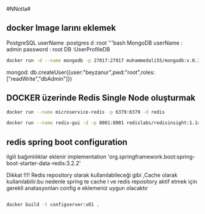 #NNotla#
## docker Image larını eklemek
PostgreSQL
userName :postgres
d :root
'''bash 
MongoDB
userName : admin 
password : root
DB :UserProfileDB
```bash
docker run -d --name mongodb -p 27017:27017 muhammedali55/mongodb:v.0.3
````
 mongod:
 db.createUser({user:"beyzanur",pwd:"root",roles:["readWrite","dbAdmin"]})
## DOCKER üzerinde Redis Single Node oluşturmak
```bash
docker run --name microservice-redis -p 6379:6379 -d redis
```
```bash
docker run --name redis-gui -d -p 8001:8001 redislabs/redisinsight:1.14.0
```
## redis spring boot configuration
ilgili bağımlılıklar eklenir
implementation 'org.springframework.boot:spring-boot-starter-data-redis:3.2.2'

Dikkat !!!!
Redis repository olarak kullanılabileceği gibi ,Cache olarak kullanılabilir.bu nedenle spring te cache i ve redis repository aktif etmek için gerekli anatasyonları
config e eklemeniz uygun olacaktır
```java

````
`````bash
docker build -t configserver:v01 .






